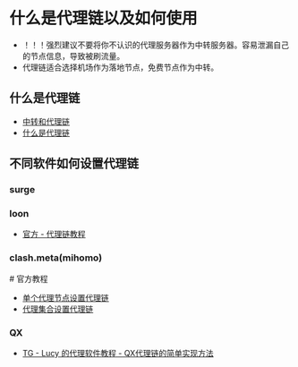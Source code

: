# 什么是代理链以及如何使用
- ！！！强烈建议不要将你不认识的代理服务器作为中转服务器。容易泄漏自己的节点信息，导致被刷流量。
- 代理链适合选择机场作为落地节点，免费节点作为中转。

## 什么是代理链
- [中转和代理链](https://github.com/LaolunsiG/XiaoE_PCR/blob/main/Agency_Wiki/%E4%B8%AD%E8%BD%AC%E5%92%8C%E4%BB%A3%E7%90%86%E9%93%BE/%E4%B8%AD%E8%BD%AC-%E4%BB%A3%E7%90%86%E9%93%BE.pdf)
- [什么是代理链](https://github.com/LaolunsiG/XiaoE_PCR/blob/main/Agency_Wiki/%E4%B8%AD%E8%BD%AC-%E4%BB%A3%E7%90%86%E9%93%BE.pdf)

## 不同软件如何设置代理链
### surge

### loon
- [官方 - 代理链教程](https://coffee-elderberry-22b.notion.site/a48b7ec42e704b95bff9ba6396785bd4)

### clash.meta(mihomo)
\# 官方教程
- [单个代理节点设置代理链](https://wiki.metacubex.one/config/proxies/)
- [代理集合设置代理链](https://wiki.metacubex.one/config/proxy-providers/)

### QX
- [TG - Lucy 的代理软件教程 - QX代理链的简单实现方法](https://t.me/Luca_Some/272)
